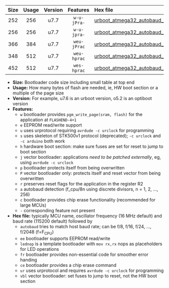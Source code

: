 |Size|Usage|Version|Features|Hex file|
|:-:|:-:|:-:|:-:|:--|
|252|256|u7.7|`w-u-jPra-`|[urboot_atmega32_autobaud_lednop_ur_vbl.hex](https://raw.githubusercontent.com/stefanrueger/urboot.hex/main/mcus/atmega32/autobaud/urboot_atmega32_autobaud_lednop_ur_vbl.hex)|
|256|256|u7.7|`w-u-jpra-`|[urboot_atmega32_autobaud_lednop_fr_ur_vbl.hex](https://raw.githubusercontent.com/stefanrueger/urboot.hex/main/mcus/atmega32/autobaud/urboot_atmega32_autobaud_lednop_fr_ur_vbl.hex)|
|366|384|u7.7|`weu-jPrac`|[urboot_atmega32_autobaud_ee_lednop_fr_ce_ur_vbl.hex](https://raw.githubusercontent.com/stefanrueger/urboot.hex/main/mcus/atmega32/autobaud/urboot_atmega32_autobaud_ee_lednop_fr_ce_ur_vbl.hex)|
|348|512|u7.7|`weu-hprac`|[urboot_atmega32_autobaud_ee_lednop_fr_ce_ur.hex](https://raw.githubusercontent.com/stefanrueger/urboot.hex/main/mcus/atmega32/autobaud/urboot_atmega32_autobaud_ee_lednop_fr_ce_ur.hex)|
|452|512|u7.7|`wes-hprac`|[urboot_atmega32_autobaud_ee_lednop_fr_ce.hex](https://raw.githubusercontent.com/stefanrueger/urboot.hex/main/mcus/atmega32/autobaud/urboot_atmega32_autobaud_ee_lednop_fr_ce.hex)|

- **Size:** Bootloader code size including small table at top end
- **Usage:** How many bytes of flash are needed, ie, HW boot section or a multiple of the page size
- **Version:** For example, u7.6 is an urboot version, o5.2 is an optiboot version
- **Features:**
  + `w` bootloader provides `pgm_write_page(sram, flash)` for the application at `FLASHEND-4+1`
  + `e` EEPROM read/write support
  + `u` uses urprotocol requiring `avrdude -c urclock` for programming
  + `s` uses skeleton of STK500v1 protocol (deprecated); `-c urclock` and `-c arduino` both work
  + `h` hardware boot section: make sure fuses are set for reset to jump to boot section
  + `j` vector bootloader: applications *need to be patched externally*, eg, using `avrdude -c urclock`
  + `p` bootloader protects itself from being overwritten
  + `P` vector bootloader only: protects itself and reset vector from being overwritten
  + `r` preserves reset flags for the application in the register R2
  + `a` autobaud detection (f_cpu/8n using discrete divisors, n = 1, 2, ..., 256)
  + `c` bootloader provides chip erase functionality (recommended for large MCUs)
  + `-` corresponding feature not present
- **Hex file:** typically MCU name, oscillator frequency (16 MHz default) and baud rate (115200 default) followed by
  + `autobaud` tries to match host baud rate; can be f/8, f/16, f/24, ..., f/2048 (f=F<sub>CPU</sub>)
  + `ee` bootloader supports EEPROM read/write
  + `lednop` is a template bootloader with `mov rx,rx` nops as placeholders for LED operations
  + `fr` bootloader provides non-essential code for smoother error handing
  + `ce` bootloader provides a chip erase command
  + `ur` uses urprotocol and requires `avrdude -c urclock` for programming
  + `vbl` vector bootloader: set fuses to jump to reset, not the HW boot section
